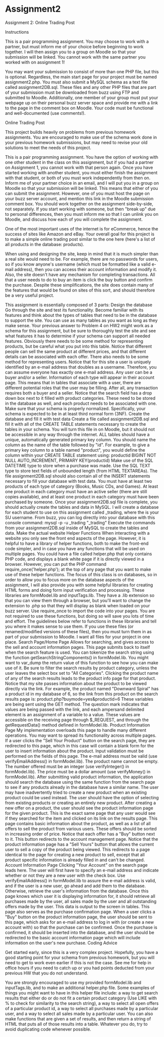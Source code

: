 # Assignment2
Assignment 2: Online Trading Post

Instructions

This is a pair programming assignment. You may choose to work with a partner, but must inform me of your choice before beginning to work together. I will then assign you to a group on Moodle so that your submission will be linked. You cannot work with the same partner you worked with on assignment 1!

You may want your submission to consist of more than one PHP file, but this is optional. Regardless, the main start page for your project must be named assignment2.php. You must also submit a MySQL schema as a text file called assignment2DB.sql. These files and any other PHP files that are part of your submission must be downloaded from buzz using FTP and submitted to Moodle. Additionally, one member of your group must put your webpage up on their personal buzz server space and provide me with a link to the page in the comment box on Moodle. Your code must be functional and well-documented (use comments!).

Online Trading Post

This project builds heavily on problems from previous homework assignments. You are encouraged to make use of the schema work done in your previous homework submissions, but may need to revise your old solutions to meet the needs of this project.

This is a pair programming assignment. You have the option of working with one other student in the class on this assignment, but if you had a partner on Assignment 1, you cannot work with that person again. Once you have started working with another student, you must either finish the assignment with that student, or both of you must work independently from then on. Inform me of your partner choice in an email, and I will put you in a group on Moodle so that your submission will be linked. This means that either of you can submit the assignment. However, one of you must host the page on your buzz server account, and mention this link in the Moodle submission comment box. You should work together on the assignment side-by-side, not separately. If you start working with someone, but then "break up" due to personal differences, then you must inform me so that I can unlink you on Moodle, and discuss how each of you will complete the assignment.

One of the most important uses of the internet is for eCommerce, hence the success of sites like Amazon and eBay. Your overall goal for this project is to make a simple online trading post similar to the one here (here's a list of all products in the database: products).

When using and designing the site, keep in mind that it is much simpler than a real site would need to be. For example, there are no passwords for users, so if you know anyone's username (which must be formatted like a valid e-mail address), then you can access their account information and modify it. Also, the site doesn't have any mechanism for completing transactions. All that a user needs to do to buy an item is click the buy button and confirm the purchase. Despite these simplifications, the site does contain many of the features that would be found on sites of this sort, and should therefore be a very useful project.

This assignment is essentially composed of 3 parts:
Design the database
Go through the site and test its functionality. Become familiar with its features and think about the types of tables that need to be in the database to support the site. You can use as many tables as you want as long as they make sense.
Your previous answer to Problem 4 on HW2 might work as a schema for this assignment, but be sure to thoroughly test the site and see what features it has to determine if your schema can support all needed features.
Obviously there needs to be some method for representing products, but be careful what you put into this table. Notice that different people can sell the same product at different prices, and that different details can be associated with each offer.
There also needs to be some method for representing users. Notice that for this site a user is uniquely identified by an e-mail address that doubles as a username. Therefore, you can assume everyone has exactly one e-mail address.
Any user can be a buyer and/or a seller. Information of each type will appear in their account page. This means that in tables that associate with a user, there are different potential roles that the user may be filling. After all, any transaction requires both a buyer and a seller.
Notice that the search field has a drop down box next to it filled with product categories. These need to be stored in the database as well, and each product needs to be associated with one.
Make sure that your schema is properly normalized. Specifically, your schema is expected to be in at least third normal form (3NF).
Create the database and fill it with test data
Create a file called assignment2DB.sql and fill it with all of the CREATE TABLE statements necessary to create the tables in your schema. You will turn this file in on Moodle, but it should not be accessible in any way through the internet.
ALL tables should have a unique, automatically generated primary key column. You should name the column as the name of the table followed by "id". For example, to give a primary key column to a table named "product", you would define the column within your CREATE TABLE statement using:
productid BIGINT NOT NULL AUTO_INCREMENT, PRIMARY KEY(productid)
Make use of the SQL DATETIME type to store when a purchase was made.
Use the SQL TEXT type to store text fields of unbounded length (from HTML TEXTAREAs).
The file assignment2DB.sql should also contain all of the INSERT statements necessary to fill your database with test data. You must have at least two products of each type of category (Books, Music CDs, and Games). At least one product in each category must have an active seller (there are still copies available), and at least one product in each category must have been purchased by someone.
Once your assignment2DB.sql file is complete, you should actually create the tables and data in MySQL. I will create a database for each student to use on this assignment called <username>_trading, where the <username> is your SU username. From buzz, you can log directly into your database with this console command: 
mysql -p -u <username>_trading "<username>_trading" 
Execute the commands from your assignment2DB.sql inside of MySQL to create the tables and data.
Make the actual website
Helper Functions
When interacting with a website you only see the front end aspects of the page. However, it is helpful to have a library of helper functions, both to make the front-end code simpler, and in case you have any functions that will be used on multiple pages. You could have a file called helper.php that only contains PHP code, and displays a blank white page if it is directly viewed in a browser. However, you can put the PHP command require_once('helper.php'); at the top of any page that you want to make use of these helper functions.
The focus of this class is on databases, so in order to allow you to focus more on the database aspects of the assignment, I will also provide you with some helpful libraries for creating HTML forms and doing form input verification and processing. These libraries are formModel.lib and inputTags.lib. They have a .lib extension so that you can view them through a browser, but you'll want to change the extension to .php so that they will display as blank when loaded on your buzz server. Use require_once to import the code into your pages. You are not required to use these functions, but doing so will save you lots of time and effort. The guidelines below refer to functions in these libraries and tell you where it makes sense to use them. If you use these files (or renamed/modified versions of these files), then you must turn them in as part of your submission to Moodle. I want all files for your project in one place.
Search Page/Home Page
Allows for searching, and gives access to the sell and account information pages.
This page submits back to itself when the search feature is used. You can tokenize the search string using the function getSearchStringComponents() in formModel.lib. You might want to var_dump the return value of this function to see how you can make use of it.
Be sure to filter the search results by product category, unless the user leaves the select box set to "All Categories".
Clicking the product name of any of the search results leads to the product info page for that product. Notice that my site passes information about the product to be viewed directly via the link. For example, the product named "Downward Spiral" has a product id in my database of 6, so the link from this product on the search results page is:
product.php?buymode=yes&productid=6
These variables are being sent using the GET method. The question mark indicates that values are being passed with the link, and each ampersand delimited element is an assignment of a variable to a value. These values are accessible on the receiving page through $_REQUEST, and through the getRequestData() method defined in formModel.lib.
Product Information Page
My implementation overloads this page to handle many different operations. You may want to spread its functionality across multiple pages.
If a user clicks the "Sell Your Product" button on the search page, they are redirected to this page, which in this case will contain a blank form for the user to insert information about the product.
Input validation must be performed on the fields of this page. The e-mail address must be valid (use verifyEmailAddress() in formModel.lib). The product name cannot be empty. The number offered must be an integer (use verifyInteger() in formModel.lib). The price must be a dollar amount (use verifyMoney() in formModel.lib).
After submitting valid product information, the application should search the database using the same function from the search page to see if any products already in the database have a similar name. The user may have inadvertently tried to create a new product when an existing product could be used instead. The user should have the option of selecting from existing products or creating an entirely new product.
After creating a new offer on a product, the user should see the product information page for the given product. This is the exact same page that any user would see if they searched for the item and clicked on its link on the results page. This page contains basic information about the product, as well as a list of all offers to sell the product from various users. These offers should be sorted in increasing order of price. Notice that each offer has a "Buy" button next to it. This button redirects to the account management page.
Notice that the product information page has a "Sell Yours" button that allows the current user to sell a copy of the product being viewed. This redirects to a page identical to the page for creating a new product to sell, except that all product specific information is already filled in and can't be changed.
Account Information Page
Clicking "Your Account" on the search page leads here. The user will first have to specify an e-mail address and indicate whether or not they are a new user with the check box. Use verifyEmailAddress() in formModel.lib to assure the e-mail address is valid, and if the user is a new user, go ahead and add them to the database. Otherwise, retrieve the user's information from the database.
Once this page knows which user it is displaying information for, it should retrieve all purchases made by the user, all sales made by the user and all outstanding offers made by the user. This data is output to the screen in tables.
This page also serves as the purchase confirmation page. When a user clicks a "Buy" button on the product information page, the user should be sent to this page, which asks for an e-mail address to log in with (or create a new account with) so that the purchase can be confirmed. Once the purchase is confirmed, it should be inserted into the database, and the user should be redirected to the basic account information page which will include information on the user's new purchase.
Coding Advice

Get started early, since this is a very complex project. Hopefully, you have a good starting point for your schema from previous homework, but you will need to get to work even earlier if this is not the case. See me for help in office hours if you need to catch up or you had points deducted from your previous HW that you do not understand.

You are strongly encouraged to use my provided formModel.lib and inputTags.lib, and to make an additional helper.php file. Some examples of things you might want to have in this helper file include: a way to get search results that either do or do not fit a certain product category (Use LIKE with % to check for similarity to the search string), a way to select all open offers of a particular product id, a way to select all purchases made by a particular user, and a way to select all sales made by a particular user. You can also make functions that are given a set of results, and then return a string of HTML that puts all of those results into a table. Whatever you do, try to avoid duplicating code whenever possible.

